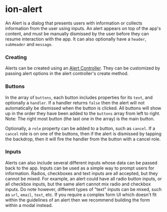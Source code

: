 # ion-alert

An Alert is a dialog that presents users with information or collects information from the user using inputs. An alert appears on top of the app's content, and must be manually dismissed by the user before they can resume interaction with the app. It can also optionally have a `header`, `subHeader` and `message`.


### Creating

Alerts can be created using an [Alert Controller](../alert-controller). They can be customized by passing alert options in the alert controller's create method.


### Buttons

In the array of `buttons`, each button includes properties for its `text`, and optionally a `handler`. If a handler returns `false` then the alert will not automatically be dismissed when the button is clicked. All buttons will show up in the order they have been added to the `buttons` array from left to right. Note: The right most button (the last one in the array) is the main button.

Optionally, a `role` property can be added to a button, such as `cancel`. If a `cancel` role is on one of the buttons, then if the alert is dismissed by tapping the backdrop, then it will fire the handler from the button with a cancel role.


### Inputs

Alerts can also include several different inputs whose data can be passed back to the app. Inputs can be used as a simple way to prompt users for information. Radios, checkboxes and text inputs are all accepted, but they cannot be mixed. For example, an alert could have all radio button inputs, or all checkbox inputs, but the same alert cannot mix radio and checkbox inputs. Do note however, different types of "text" inputs can be mixed, such as `url`, `email`, `text`, etc. If you require a complex form UI which doesn't fit within the guidelines of an alert then we recommend building the form within a modal instead.

